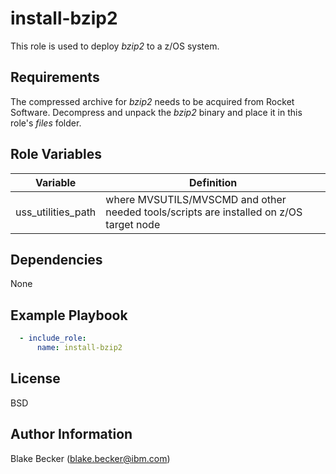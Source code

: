install-bzip2
=========

This role is used to deploy _bzip2_ to a z/OS system.

Requirements
------------

The compressed archive for _bzip2_ needs to be acquired from Rocket Software. Decompress and unpack the _bzip2_ binary and place it in this role's _files_ folder.

Role Variables
--------------

| Variable           | Definition                                                                             |
|--------------------|----------------------------------------------------------------------------------------|
| uss_utilities_path | where MVSUTILS/MVSCMD and other needed tools/scripts are installed on z/OS target node |

Dependencies
------------

None

Example Playbook
----------------

```yaml
  - include_role: 
      name: install-bzip2
```

License
-------

BSD

Author Information
------------------

Blake Becker (blake.becker@ibm.com)